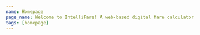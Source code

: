 ```yaml
---
name: Homepage
page_name: Welcome to IntelliFare! A web-based digital fare calculator system in compliance for STI-SHS03 / Computer Programming 4 - Computer Programming 5 - Practical Research 2 - English for Academic and Professional Purposes
tags: [homepage]
---
```


